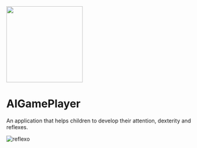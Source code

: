 <img src="https://user-images.githubusercontent.com/57098687/140646464-273b28dc-cd7f-402f-bd9d-bd4ec9e2f05d.png" width="200">

# AIGamePlayer
An application that helps children to develop their attention, dexterity and reflexes.


![reflexo](https://user-images.githubusercontent.com/57098687/140647198-fab669e9-f9fe-4d03-8a67-3e0a321450dc.png)
